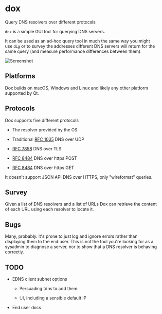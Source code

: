 # dox
Query DNS resolvers over different protocols

`dox` is a simple GUI tool for querying DNS servers.

It can be used as an ad-hoc query tool in much the same way
you might use `dig` or to survey the addresses different DNS
servers will return for the same query (and measure performance
differences between them).

![Screenshot](https://user-images.githubusercontent.com/389596/61059488-fafeec80-a3f0-11e9-934c-abe1b43cf96d.png)

## Platforms

Dox builds on macOS, Windows and Linux and likely any other platform supported by Qt.

## Protocols

Dox supports five different protocols

  * The resolver provided by the OS

  * Traditional [RFC 1035](https://tools.wordtothewise.com/rfc/1035) DNS over UDP
  
  * [RFC 7858](https://tools.wordtothewise.com/rfc/7858) DNS over TLS

  * [RFC 8484](https://tools.wordtothewise.com/rfc/8484) DNS over https POST

  * [RFC 8484](https://tools.wordtothewise.com/rfc/8484) DNS over https GET

It doesn't support JSON API DNS over HTTPS, only "wireformat" queries.

## Survey

Given a list of DNS resolvers and a list of URLs Dox can retrieve
the content of each URL using each resolver to locate it.

## Bugs

Many, probably. It's prone to just log and ignore errors rather than
displaying them to the end user. This is not the tool you're looking
for as a sysadmin to diagnose a server, nor to show that a DNS resolver
is behaving correctly.

## TODO

  * EDNS client subnet options
  
    * Persuading tdns to add them
    
    * UI, including a sensible default IP

  * End user docs
